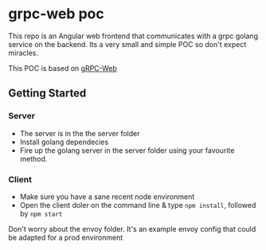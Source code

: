 # grpc-web poc

This repo is an Angular web frontend that communicates with a grpc golang service on the backend. Its a very small and simple POC so don't expect miracles.

This POC is based on [gRPC-Web](https://github.com/grpc/grpc-web)

## Getting Started

### Server
* The server is in the the server folder
* Install golang dependecies
* Fire up the golang server in the server folder using your favourite method.

### Client
* Make sure you have a sane recent node environment
* Open the client doler on the command line & type `npm install`, followed by `npm start`

Don't worry about the envoy folder. It's an example envoy config that could be adapted for a prod environment
